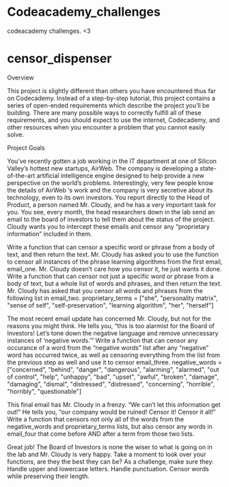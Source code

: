# Codeacademy_challenges
codeacademy challenges. &lt;3 

# censor_dispenser

Overview

This project is slightly different than others you have encountered thus far on Codecademy. Instead of a step-by-step tutorial, this project contains a series of open-ended requirements which describe the project you’ll be building. There are many possible ways to correctly fulfill all of these requirements, and you should expect to use the internet, Codecademy, and other resources when you encounter a problem that you cannot easily solve.


Project Goals

You’ve recently gotten a job working in the IT department at one of Silicon Valley’s hottest new startups, AirWeb. The company is developing a state-of-the-art artificial intelligence engine designed to help provide a new perspective on the world’s problems. Interestingly, very few people know the details of AirWeb ‘s work and the company is very secretive about its technology, even to its own investors.
You report directly to the Head of Product, a person named Mr. Cloudy, and he has a very important task for you. You see, every month, the head researchers down in the lab send an email to the board of investors to tell them about the status of the project. Cloudy wants you to intercept these emails and censor any “proprietary information” included in them.



Write a function that can censor a specific word or phrase from a body of text, and then return the text.
Mr. Cloudy has asked you to use the function to censor all instances of the phrase learning algorithms from the first email, email_one. Mr. Cloudy doesn’t care how you censor it, he just wants it done.
Write a function that can censor not just a specific word or phrase from a body of text, but a whole list of words and phrases, and then return the text.
Mr. Cloudy has asked that you censor all words and phrases from the following list in email_two.
proprietary_terms = ["she", "personality matrix", "sense of self", "self-preservation", "learning algorithm", "her", "herself"]



The most recent email update has concerned Mr. Cloudy, but not for the reasons you might think. He tells you, “this is too alarmist for the Board of Investors! Let’s tone down the negative language and remove unnecessary instances of ‘negative words.’”
Write a function that can censor any occurance of a word from the “negative words” list after any “negative” word has occurred twice, as well as censoring everything from the list from the previous step as well and use it to censor email_three.
negative_words = ["concerned", "behind", "danger", "dangerous", "alarming", "alarmed", "out of control", "help", "unhappy", "bad", "upset", "awful", "broken", "damage", "damaging", "dismal", "distressed", "distressed", "concerning", "horrible", "horribly", "questionable"]



This final email has Mr. Cloudy in a frenzy. “We can’t let this information get out!” He tells you, “our company would be ruined! Censor it! Censor it all!”
Write a function that censors not only all of the words from the negative_words and proprietary_terms lists, but also censor any words in email_four that come before AND after a term from those two lists.




Great job! The Board of Investors is none the wiser to what is going on in the lab and Mr. Cloudy is very happy.
Take a moment to look over your functions, are they the best they can be? As a challenge, make sure they:
Handle upper and lowercase letters.
Handle punctuation.
Censor words while preserving their length.

